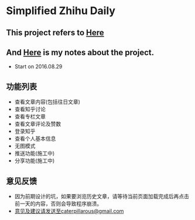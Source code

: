 # Simplified Zhihu Daily

## This project refers to [Here](https://github.com/izzyleung/ZhihuDailyPurify/wiki/%E7%9F%A5%E4%B9%8E%E6%97%A5%E6%8A%A5-API-%E5%88%86%E6%9E%90)

## And [Here](http://jameeeees.github.io/posts/2016-08-28-Android%20notes.md.html) is my notes about the project.

* Start on 2016.08.29

## 功能列表

* 查看文章内容(包括往日文章)
* 查看知乎讨论
* 查看专栏文章
* 查看文章评论及赞数
* 登录知乎
* 查看个人基本信息
* 无图模式
* 推送功能(施工中)
* 分享功能(施工中)


## 意见反馈
* 因为前期设计的坑，如果要浏览历史文章，请等待当前页面加载完成后再点击前一天的内容，否则会导致程序崩溃。
* 意见及建议请发送至caterpillarous@gmail.com
